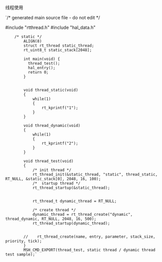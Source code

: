 线程使用



`/* generated main source file - do not edit */

#include "rtthread.h"
#include "hal_data.h"

        /* static */
            ALIGN(8)
            struct rt_thread static_thread;
            rt_uint8_t static_stack[2048];
    
            int main(void) {
              thread_test();
              hal_entry();
              return 0;
            }


            void thread_static(void)
            {
                while(1)
                {
                    rt_kprintf("1");
                }
            }
    
            void thread_dynamic(void)
            {
                while(1)
                {
                    rt_kprintf("2");
                }
            }
    
            void thread_test(void)
            {
                /* init thread */
                rt_thread_init(&static_thread, "static", thread_static, RT_NULL, &static_stack[0], 2048, 16, 100);
                /*  startup thread */
                rt_thread_startup(&static_thread);


                rt_thread_t dynamic_thread = RT_NULL;
    
                /* create thread */
                dynamic_thread = rt_thread_create("dynamic", thread_dynamic, RT_NULL, 2048, 16, 500);
                rt_thread_startup(dynamic_thread);


            //    rt_thread_create(name, entry, parameter, stack_size, priority, tick);
            }
            MSH_CMD_EXPORT(thread_test, static thread / dynamic thread test sample);`